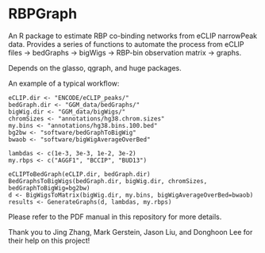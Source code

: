 # RBPGraph
An R package to estimate RBP co-binding networks from eCLIP narrowPeak data.
Provides a series of functions to automate the process from eCLIP files -> bedGraphs -> bigWigs -> RBP-bin observation matrix -> graphs.

Depends on the glasso, qgraph, and huge packages.

An example of a typical workflow:

```
eCLIP.dir <- "ENCODE/eCLIP_peaks/"
bedGraph.dir <- "GGM_data/bedGraphs/"
bigWig.dir <- "GGM_data/bigWigs/"
chromSizes <- "annotations/hg38.chrom.sizes"
my.bins <- "annotations/hg38.bins.100.bed"
bg2bw <- "software/bedGraphToBigWig"
bwaob <- "software/bigWigAverageOverBed"

lambdas <- c(1e-3, 3e-3, 1e-2, 3e-2)
my.rbps <- c("AGGF1", "BCCIP", "BUD13")

eCLIPToBedGraph(eCLIP.dir, bedGraph.dir)
BedGraphsToBigWigs(bedGraph.dir, bigWig.dir, chromSizes, bedGraphToBigWig=bg2bw)
d <- BigWigsToMatrix(bigWig.dir, my.bins, bigWigAverageOverBed=bwaob)
results <- GenerateGraphs(d, lambdas, my.rbps)
```

Please refer to the PDF manual in this repository for more details.

Thank you to Jing Zhang, Mark Gerstein, Jason Liu, and Donghoon Lee for their help on this project!
